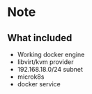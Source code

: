 # Note 
## What included
- Working docker engine
- libvirt/kvm provider
- 192.168.18.0/24 subnet
- microk8s
- docker service
